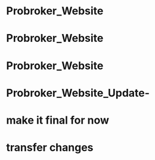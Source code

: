 ﻿# Probroker_Website
# Probroker_Website
# Probroker_Website
# Probroker_Website_Update-
# make it final for now
# transfer changes
